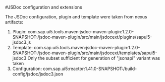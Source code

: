 #JSDoc configuration and extensions

The JSDoc configuration, plugin and template were taken from nexus artifacts:

1.  Plugin: com.sap.ui5.tools.maven:jsdoc-maven-plugin:1.2.0-SNAPSHOT:/jsdoc-maven-plugin/src/main/jsdocext/plugins/sapui5-jsdoc3.js
2.  Template: com.sap.ui5.tools.maven:jsdoc-maven-plugin:1.2.0-SNAPSHOT:/jsdoc-maven-plugin/src/main/jsdocext/templates/sapui5-jsdoc3
    Only the subset sufficient for generation of "jsonapi" variant was taken
3.  Configuration: com.sap.ui5:reactor:1.41.0-SNAPSHOT:/build-config/jsdoc/jsdoc3.json

